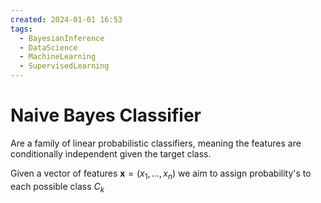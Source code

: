 ```yaml
---
created: 2024-01-01 16:53
tags:
  - BayesianInference
  - DataScience
  - MachineLearning
  - SupervisedLearning
---
```


# Naive Bayes Classifier

Are a family of linear probabilistic classifiers, meaning the features are conditionally independent given the target class.

Given a vector of features $\boldsymbol{x} = (x_1, \dots, x_n)$ we aim to assign probability's to each possible class $C_k$ 
